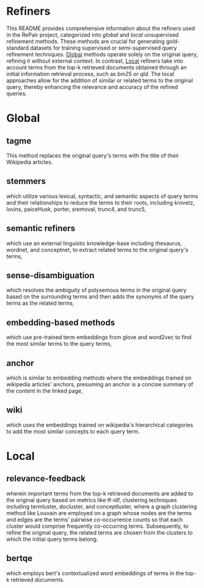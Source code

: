 # Refiners

This README provides comprehensive information about the refiners used in the RePair project, categorized into _global_ and _local_ unsupervised refinement methods. 
These methods are crucial for generating gold-standard datasets for training supervised or semi-supervised query refinement techniques. 
[Global](#Global) methods operate solely on the original query, refining it without external context. 
In contrast, [Local](#Local) refiners take into account terms from the top-k retrieved documents obtained through an initial information retrieval process, such as _bm25_ or _qld_. 
The local approaches allow for the addition of similar or related terms to the original query, thereby enhancing the relevance and accuracy of the refined queries.

# Global

## tagme
This method replaces the original query's terms with the title of their Wikipedia articles.

## stemmers
which utilize various lexical, syntactic, and semantic aspects of query terms and their relationships to reduce the terms to their roots, including krovetz, lovins, paiceHusk, porter, sremoval, trunc4, and trunc5,

## semantic refiners
which use an external linguistic knowledge-base including thesaurus, wordnet, and conceptnet, to extract related terms to the original query's terms,

## sense-disambiguation
which resolves the ambiguity of polysemous terms in the original query based on the surrounding terms and then adds the synonyms of the query terms as the related terms, 

## embedding-based methods
which use pre-trained term embeddings from glove and word2vec to find the most similar terms to the query terms,

## anchor
which is similar to embedding methods where the embeddings trained on wikipedia articles' anchors, presuming an anchor is a concise summary of the content in the linked page,

## wiki
which uses the embeddings trained on wikipedia's hierarchical categories to add the most similar concepts to each query term.

# Local

## relevance-feedback
wherein important terms from the top-k retrieved documents are added to the original query based on metrics like tf-idf,
clustering techniques including termluster, docluster, and conceptluster, where a graph clustering method like Louvain are employed on a graph whose nodes are the terms and edges are the terms' pairwise co-occurrence counts so that each cluster would comprise frequently co-occurring terms. 
Subsequently, to refine the original query, the related terms are chosen from the clusters to which the initial query terms belong. 
    
## bertqe
which employs bert's contextualized word embeddings of terms in the top-k retrieved documents.
